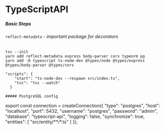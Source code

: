 # TypeScriptAPI

##### Basic Steps
###### `reflect-metadata` - important package for decorators
```
tsc --init
yarn add reflect-metadata express body-parser cors typeorm pg 
yarn add -D typescript ts-node-dev @types/node @types/express @types/body-parser @types/cors
```

```
"scripts": {
    "start": "ts-node-dev --respawn src/index.ts",
    "tsc": "tsc --watch"
  }
```

```
##### PostgreSQL config
```
export const connection = createConnection({
    "type": "postgres",
    "host": "localhost",
    "port": 5432,
    "username": "postgres",
    "password": "admin",
    "database": "typescript-api",
    "logging": false,
    "synchronize": true,
    "entities": [
        "src/entity/**/*.ts"
    ]
});
```
